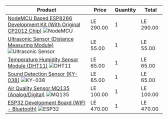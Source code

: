 | Product                                                                 | Price    | Quantity | Total    |
|-------------------------------------------------------------------------|----------|----------|----------|
| [NodeMCU Based ESP8266 Development Kit (With Original CP2012 Chip)](https://circuits-elec.com/products/nodemcu-based-esp8266-development-kit-with-original-cp2012-chip) ![NodeMCU](https://via.placeholder.com/100) | LE 290.00 | 1        | LE 290.00 |
| [Ultrasonic Sensor (Distance Measuring Module)](https://circuits-elec.com/products/ultrasonic-sensor-distance-measuring-module) ![Ultrasonic Sensor](https://via.placeholder.com/100) | LE 55.00  | 1        | LE 55.00  |
| [Temperature Humidity Sensor Module (DHT11)](https://circuits-elec.com/products/temperature-humidity-sensor-module-dht11) ![DHT11](https://via.placeholder.com/100) | LE 65.00  | 1        | LE 65.00  |
| [Sound Detection Sensor (KY-038)](https://circuits-elec.com/products/sound-detection-sensor-ky-038) ![KY-038](https://via.placeholder.com/100) | LE 65.00  | 1        | LE 65.00  |
| [Air Quality Sensor MQ135 (Analog/Digital)](https://circuits-elec.com/products/air-quality-sensor-mq135-analog-digital) ![MQ135](https://via.placeholder.com/100) | LE 100.00 | 1        | LE 100.00 |
| [ESP32 Development Board (WIFI - Bluetooth)](https://circuits-elec.com/products/esp32-development-board-wifi-bluetooth) ![ESP32](https://via.placeholder.com/100) | LE 470.00 | 1        | LE 470.00 |
